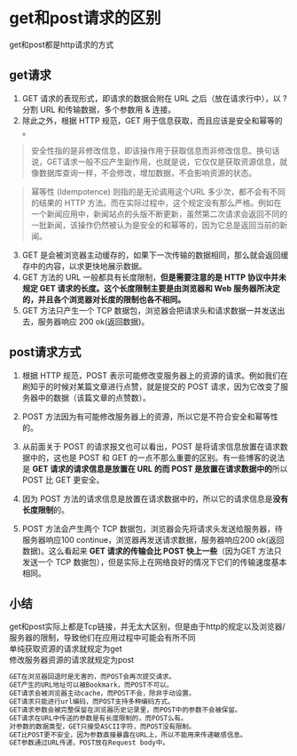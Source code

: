# get和post请求的区别
get和post都是http请求的方式<br/>
## get请求
1. GET 请求的表现形式，即请求的数据会附在 URL 之后（放在请求行中），以 ? 分割 URL 和传输数据，多个参数用 & 连接。
2. 除此之外，根据 HTTP 规范，GET 用于信息获取，而且应该是安全和幂等的 。
>安全性指的是非修改信息，即该操作用于获取信息而非修改信息。换句话说，GET请求一般不应产生副作用，也就是说，它仅仅是获取资源信息，就像数据库查询一样，不会修改，增加数据，不会影响资源的状态。

>幂等性 (Idempotence) 则指的是无论调用这个URL 多少次，都不会有不同的结果的 HTTP 方法。而在实际过程中，这个规定没有那么严格。例如在一个新闻应用中，新闻站点的头版不断更新，虽然第二次请求会返回不同的一批新闻，该操作仍然被认为是安全的和幂等的，因为它总是返回当前的新闻。
3. GET 是会被浏览器主动缓存的，如果下一次传输的数据相同，那么就会返回缓存中的内容，以求更快地展示数据。
4. GET 方法的 URL 一般都具有长度限制，**但是需要注意的是 HTTP 协议中并未规定 GET 请求的长度。这个长度限制主要是由浏览器和 Web 服务器所决定的，并且各个浏览器对长度的限制也各不相同。**
5. GET 方法只产生一个 TCP 数据包，浏览器会把请求头和请求数据一并发送出去，服务器响应 200 ok(返回数据)。

## post请求方式
1. 根据 HTTP 规范，POST 表示可能修改变服务器上的资源的请求。例如我们在刷知乎的时候对某篇文章进行点赞，就是提交的 POST 请求，因为它改变了服务器中的数据（该篇文章的点赞数）。

2. POST 方法因为有可能修改服务器上的资源，所以它是不符合安全和幂等性的。

3. 从前面关于 POST 的请求报文也可以看出，POST 是将请求信息放置在请求数据中的，这也是 POST 和 GET 的一点不那么重要的区别。有一些博客的说法是 **GET 请求的请求信息是放置在 URL 的而 POST 是放置在请求数据中的**所以 POST 比 GET 更安全。

4. 因为 POST 方法的请求信息是放置在请求数据中的，所以它的请求信息是**没有长度限制**的。

5. POST 方法会产生两个 TCP 数据包，浏览器会先将请求头发送给服务器，待服务器响应100 continue，浏览器再发送请求数据，服务器响应200 ok(返回数据)。这么看起来 **GET 请求的传输会比 POST 快上一些**（因为GET 方法只发送一个 TCP 数据包），但是实际上在网络良好的情况下它们的传输速度基本相同。


## 小结
get和post实际上都是Tcp链接，并无太大区别，但是由于http的规定以及浏览器/服务器的限制，导致他们在应用过程中可能会有所不同<br/>
单纯获取资源的请求就规定为get<br/>
修改服务器资源的请求就规定为post<br/>

```javascript
GET在浏览器回退时是无害的，而POST会再次提交请求。
GET产生的URL地址可以被Bookmark，而POST不可以。
GET请求会被浏览器主动cache，而POST不会，除非手动设置。
GET请求只能进行url编码，而POST支持多种编码方式。
GET请求参数会被完整保留在浏览器历史记录里，而POST中的参数不会被保留。
GET请求在URL中传送的参数是有长度限制的，而POST么有。
对参数的数据类型，GET只接受ASCII字符，而POST没有限制。
GET比POST更不安全，因为参数直接暴露在URL上，所以不能用来传递敏感信息。
GET参数通过URL传递，POST放在Request body中。
```
